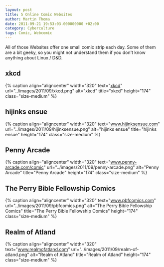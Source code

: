 ```yaml
---
layout: post
title: 5 Online Comic Websites
author: Martin Thoma
date: 2011-09-21 19:53:03.000000000 +02:00
category: Cyberculture
tags: Comic, Webcomic
---
```

All of those Websites offer one small comic strip each day. Some of them are a bit geeky, so you might not understand them if you don't know anything about Linux / D&amp;D.
<h2>xkcd</h2>
{% caption align="aligncenter" width="320" text="<a href='http://xkcd.com/'>xkcd</a>" url="../images/2011/09/xkcd.png" alt="xkcd" title="xkcd" height="174" class="size-medium" %}

<h2>hijinks ensue</h2>
{% caption align="aligncenter" width="320" text="<a href='http://hijinksensue.com/2011/01/11/failed-enterprises/' rel='nofollow'>www.hijinksensue.com</a>" url="../images/2011/09/hijinksensue.png" alt="hijinks ensue" title="hijinks ensue" height="174" class="size-medium" %}

<h2>Penny Arcade</h2>
{% caption align="aligncenter" width="320" text="<a href='http://www.penny-arcade.com/comic/2010/10/13/' rel='nofollow'>www.penny-arcade.com/comic</a>" url="../images/2011/09/penny-arcade.png" alt="Penny Arcade" title="Penny Arcade" height="174" class="size-medium" %}

<h2>The Perry Bible Fellowship Comics</h2>
{% caption align="aligncenter" width="320" text="<a href='http://www.pbfcomics.com/' rel='nofollow'>www.pbfcomics.com</a>" url="../images/2011/09/pbfcomics.png" alt="The Perry Bible Fellowship Comics" title="The Perry Bible Fellowship Comics" height="174" class="size-medium" %}

<h2>Realm of Atland</h2>
{% caption align="aligncenter" width="320" text="<a href='http://www.realmofatland.com/?p=235' rel='nofollow'>www.realmofatland.com</a>" url="../images/2011/09/realm-of-atland.png" alt="Realm of Atland" title="Realm of Atland" height="174" class="size-medium" %}
